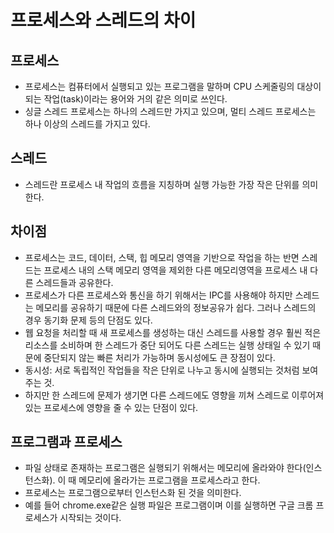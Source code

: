 # 프로세스와 스레드의 차이

## 프로세스
- 프로세스는 컴퓨터에서 실행되고 있는 프로그램을 말하며 CPU 스케줄링의 대상이 되는 작업(task)이라는 용어와 거의 같은 의미로 쓰인다.
- 싱글 스레드 프로세스는 하나의 스레드만 가지고 있으며, 멀티 스레드 프로세스는 하나 이상의 스레드를 가지고 있다.

## 스레드
- 스레드란 프로세스 내 작업의 흐름을 지칭하며 실행 가능한 가장 작은 단위를 의미한다.

## 차이점
- 프로세스는 코드, 데이터, 스택, 힙 메모리 영역을 기반으로 작업을 하는 반면 스레드는 프로세스 내의 스택 메모리 영역을 제외한 다른 메모리영역을 프로세스 내 다른 스레드들과 공유한다.
- 프로세스가 다른 프로세스와 통신을 하기 위해서는 IPC를 사용해야 하지만 스레드는 메모리를 공유하기 때문에 다른 스레드와의 정보공유가 쉽다. 그러나 스레드의 경우 동기화 문제 등의 단점도 있다.
- 웹 요청을 처리할 때 새 프로세스를 생성하는 대신 스레드를 사용할 경우 훨씬 적은 리소스를 소비하며 한 스레드가 중단 되어도 다른 스레드는 실행 상태일 수 있기 때문에 중단되지 않는 빠른 처리가 가능하며 동시성에도 큰 장점이 있다.
- 동시성: 서로 독립적인 작업들을 작은 단위로 나누고 동시에 실행되는 것처럼 보여주는 것.
- 하지만 한 스레드에 문제가 생기면 다른 스레드에도 영향을 끼쳐 스레드로 이루어져 있는 프로세스에 영향을 줄 수 있는 단점이 있다.

## 프로그램과 프로세스
- 파일 상태로 존재하는 프로그램은 실행되기 위해서는 메모리에 올라와야 한다(인스턴스화). 이 때 메모리에 올라가는 프로그램을 프로세스라고 한다.
- 프로세스는 프로그램으로부터 인스턴스화 된 것을 의미한다.
- 예를 들어 chrome.exe같은 실행 파일은 프로그램이며 이를 실행하면 구글 크롬 프로세스가 시작되는 것이다.